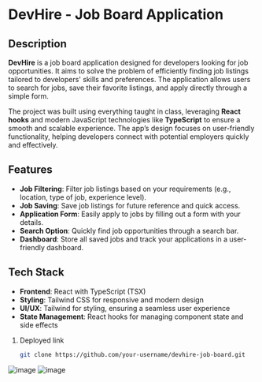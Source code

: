# DevHire - Job Board Application

## Description

**DevHire** is a job board application designed for developers looking for job opportunities. It aims to solve the problem of efficiently finding job listings tailored to developers' skills and preferences. The application allows users to search for jobs, save their favorite listings, and apply directly through a simple form.

The project was built using everything taught in class, leveraging **React hooks** and modern JavaScript technologies like **TypeScript** to ensure a smooth and scalable experience. The app’s design focuses on user-friendly functionality, helping developers connect with potential employers quickly and effectively.

## Features

- **Job Filtering**: Filter job listings based on your requirements (e.g., location, type of job, experience level).
- **Job Saving**: Save job listings for future reference and quick access.
- **Application Form**: Easily apply to jobs by filling out a form with your details.
- **Search Option**: Quickly find job opportunities through a search bar.
- **Dashboard**: Store all saved jobs and track your applications in a user-friendly dashboard.

## Tech Stack

- **Frontend**: React with TypeScript (TSX)
- **Styling**: Tailwind CSS for responsive and modern design
- **UI/UX**: Tailwind for styling, ensuring a seamless user experience
- **State Management**: React hooks for managing component state and side effects


1. Deployed link 
   ```bash
   git clone https://github.com/your-username/devhire-job-board.git

  ![image](https://github.com/user-attachments/assets/03957148-c175-4580-b3a5-72a49009e026)
  ![image](https://github.com/user-attachments/assets/203a870e-3c1f-4037-bd9d-cdf36ebecab3)


